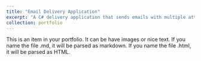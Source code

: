 ```yaml
---
title: "Email Delivery Application"
excerpt: "A C# delivery application that sends emails with multiple attachments<br/><img src='/images/Email_Delivery.png'>"
collection: portfolio
---
```


This is an item in your portfolio. It can be have images or nice text. If you name the file .md, it will be parsed as markdown. If you name the file .html, it will be parsed as HTML. 
